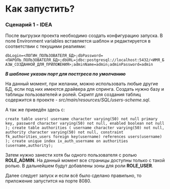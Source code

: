 # Как запустить?
### Сценарий 1 - IDEA
После выгрузки проекта необходимо создать конфигурацию запуска.
В поле Environment variables вставляется шаблон и редактируется в соответствии с текущими реалиями:

`dbLogin=<ЛОГИН_ПОЛЬЗОВАТЕЛЯ_БД>;dbPassword=<ПАРОЛЬ_ПОЛЬЗОВАТЕЛЯ_БД>;dbURL=jdbc:postgresql://localhost:5432/<ИМЯ_БАЗЫ_СОЗДАННОЙ_ДЛЯ_ПРИЛОЖЕНИЯ>;adminName=admin;adminPassword=admin`

***В шаблоне указан порт для постгреса по умолчанию***

На данный момент, при желании, можно использовать любые другие БД, если под них имеются драйвера для спринга.
Создать нужно базу и таблицы пользователей и ролей. Скрипт для создания таблиц содержится в проекте - 
_src/main/resources/SQL/users-scheme.sql_.

А так же приведён здесь с:

`
create table users(
username character varying(50) not null primary key,
password character varying(50) not null,
enabled boolean not null
);
create table authorities (
username character varying(50) not null,
authority character varying(50) not null,
constraint fk_authorities_users foreign key(username) references users(username)
);
create unique index ix_auth_username on authorities (username,authority);
`

Затем нужно занести хотя бы одного пользователя с ролью **ROLE_ADMIN**. На данный момент все страницы доступны только с такой ролью. 
В дальнейшем будут добавлены зоны для роли **ROLE_USER**.


Далее следует запуск и если всё было сделано правильно, то приложение запустится на порте 8080.
